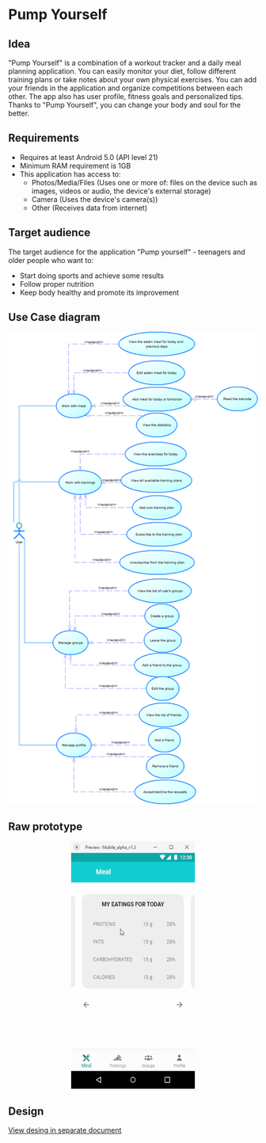 # Pump Yourself

## Idea
"Pump Yourself" is a combination of a workout tracker and a daily meal planning application. You can easily monitor your diet, follow different training plans or take notes about your own physical exercises. You can add your friends in the application and organize competitions between each other. The app also has user profile, fitness goals and personalized tips. Thanks to "Pump Yourself", you can change your body and soul for the better.

## Requirements
- Requires at least Android 5.0 (API level 21)
- Minimum RAM requirement is 1GB
- This application has access to:
	* Photos/Media/Files (Uses one or more of: files on the device such as images, videos or audio, the device's external storage)
	* Camera (Uses the device's camera(s))
	* Other (Receives data from internet)

## Target audience
The target audience for the application "Pump yourself" - teenagers and older people who want to:
- Start doing sports and achieve some results
- Follow proper nutrition
- Keep body healthy and promote its improvement

## Use Case diagram
<p align="center">
	<img src="docs/use_case_v2.0.png" alt="Use Case Diagram">
</p>

## Raw prototype
<p align="center">
	<img src="docs/prototype.gif?raw=true" width="250" height="500">
</p>

## Design
[View desing in separate document](https://github.com/leonid347/PumpYourself/blob/master/design.md)
